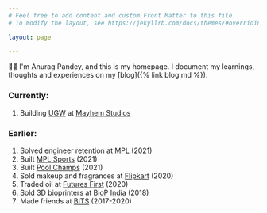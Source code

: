 ```yaml
---
# Feel free to add content and custom Front Matter to this file.
# To modify the layout, see https://jekyllrb.com/docs/themes/#overriding-theme-defaults

layout: page

---
```


👋🏽 I'm Anurag Pandey, and this is my homepage. I document my learnings, thoughts and experiences on my [blog]({% link blog.md %}).

### Currently:

1. Building [UGW](https://underworldgangwars.com/) at [Mayhem Studios](https://www.linkedin.com/company/mayhemstudios/) 

### Earlier:

1. Solved engineer retention at [MPL](https://www.linkedin.com/company/mobile-premier-league/) (2021)
2. Built [MPL Sports](https://economictimes.indiatimes.com/news/sports/bcci-announces-mpl-sports-as-official-kit-sponsor-for-team-india/articleshow/79258331.cms) (2021)
3. Built [Pool Champs](https://play.google.com/store/apps/details?id=com.mpl.poolchamps) (2021)
4. Sold makeup and fragrances at [Flipkart](https://www.linkedin.com/company/flipkart/) (2020)
5. Traded oil at [Futures First](https://www.linkedin.com/company/futures-first-info--services-pvt--ltd-/) (2020)
6. Sold 3D bioprinters at [BioP India](https://www.linkedin.com/company/biop-india/) (2018)
7. Made friends at [BITS](https://www.linkedin.com/school/birla-institute-of-technology-and-science-pilani/) (2017-2020)